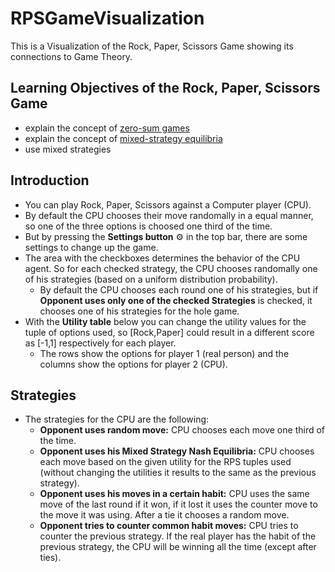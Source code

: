 # RPSGameVisualization

This is a Visualization of the Rock, Paper, Scissors Game showing its connections to Game Theory.

## Learning Objectives of the Rock, Paper, Scissors Game
- explain the concept of [zero-sum games](https://en.wikipedia.org/wiki/Zero-sum_game)
- explain the concept of [mixed-strategy equilibria](https://en.wikipedia.org/wiki/Strategy_(game_theory)#Mixed_strategy)
- use mixed strategies
## Introduction
- You can play Rock, Paper, Scissors against a Computer player (CPU).
- By default the CPU chooses their move randomally in a equal manner, so one of the three options is choosed one third of the time.
- But by pressing the **Settings button** ⚙ in the top bar, there are some settings to change up the game.
- The area with the checkboxes determines the behavior of the CPU agent. So for each checked strategy, the CPU chooses randomally one of his strategies (based on a uniform distribution probability). 
    - By default the CPU chooses each round one of his strategies, but if **Opponent uses only one of the checked Strategies** is checked, it chooses one of his strategies for the hole game. 
- With the **Utility table** below you can change the utility values for the tuple of options used, so [Rock,Paper] could result in a different score as [-1,1] respectively for each player. 
    - The rows show the options for player 1 (real person) and the columns show the options for player 2 (CPU).

## Strategies
- The strategies for the CPU are the following: 
    - **Opponent uses random move:** CPU chooses each move one third of the time.
    - **Opponent uses his Mixed Strategy Nash Equilibria:** CPU chooses each move based on the given utility for the RPS tuples used (without changing the utilities it results to the same as the previous strategy).
    - **Opponent uses his moves in a certain habit:** CPU uses the same move of the last round if it won, if it lost it uses the counter move to the move it was using. After a tie it chooses a random move.
    - **Opponent tries to counter common habit moves:** CPU tries to counter the previous strategy. If the real player has the habit of the previous strategy, the CPU will be winning all the time (except after ties).
